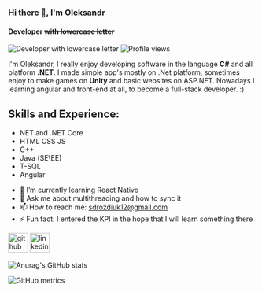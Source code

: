 ### Hi there 👋, I'm Oleksandr
#### Developer ~~with lowercase letter~~
![Developer ~~with lowercase letter~~](https://i.ibb.co/k0tChnj/BANner.jpg)
![Profile views](https://gpvc.arturio.dev/FeltMe)  


I'm Oleksandr, I really enjoy developing software in the language **C#** and all platform **.NET**. I made simple app's mostly on .Net platform, sometimes enjoy to make games on **Unity** and basic websites on ASP.NET. Nowadays I learning angular and front-end at all, to become a full-stack developer. :)



## Skills and Experience:
*   NET and .NET Core
*   HTML CSS JS
*   C++
*   Java (SE\EE) 
*   T-SQL
*   Angular



- 🌱 I’m currently learning React Native 
- 💬 Ask me about multithreading and how to sync it 
- 📫 How to reach me: sdrozdiuk12@gmail.com 
- ⚡ Fun fact: I entered the KPI in the hope that I will learn  something there  



[<img src='https://cdn.jsdelivr.net/npm/simple-icons@3.0.1/icons/github.svg' alt='github' height='40'>](https://github.com/FeltMe)  [<img src='https://cdn.jsdelivr.net/npm/simple-icons@3.0.1/icons/linkedin.svg' alt='linkedin' height='40'>](https://www.linkedin.com/in/alexandr-drozdiuk-007a851b5/
)  

![Anurag's GitHub stats](https://github-readme-stats.vercel.app/api?username=FeltMe&show_icons=true&theme=tokyonight)

![GitHub metrics](https://metrics.lecoq.io/FeltMe)  
